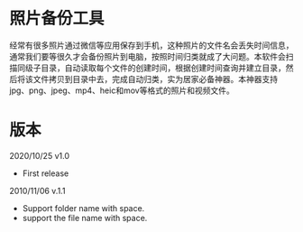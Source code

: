 # 照片备份工具
经常有很多照片通过微信等应用保存到手机，这种照片的文件名会丢失时间信息，通常我们要等很久才会备份照片到电脑，按照时间归类就成了大问题。本软件会扫描同级子目录，自动读取每个文件的创建时间，根据创建时间查询并建立目录，然后将该文件拷贝到目录中去，完成自动归类，实为居家必备神器。本神器支持jpg、png、jpeg、mp4、heic和mov等格式的照片和视频文件。

# 版本
2020/10/25 v1.0  
- First release  

2010/11/06 v.1.1  
- Support folder name with space.  
- support the file name with space.
